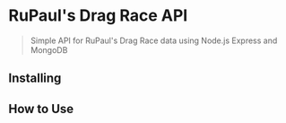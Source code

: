 # RuPaul's Drag Race API

> Simple API for RuPaul's Drag Race data using Node.js Express and MongoDB

## Installing

## How to Use
